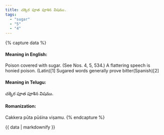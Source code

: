 ```yaml
---
title: చక్కెర పూత పూశిన విషము.
tags:
  - "sugar"
  - "5"
  - "4"
---
```


{% capture data %}
#### Meaning in English:
Poison covered with sugar.
(See Nos. 4, 5, 534.)
A flattering speech is honied poison. (Latin)[1]
Sugared words generally prove bitter(Spanish)[2]

#### Meaning in Telugu:
చక్కెర పూత పూశిన విషము.

#### Romanization:
Cakkera pūta pūśina viṣamu.
{% endcapture %}

{{ data | markdownify }}

